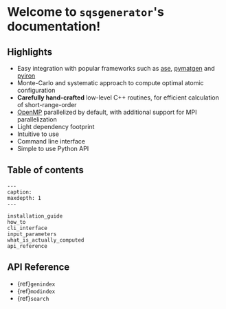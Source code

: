 
# Welcome to `sqsgenerator`'s documentation!

## Highlights

  - Easy integration with popular frameworks such as [ase](https://wiki.fysik.dtu.dk/ase/),
    [pymatgen](https://pymatgen.org/) and [pyiron](https://pyiron.org/)
  - Monte-Carlo and systematic approach to compute optimal atomic configuration
  - **Carefully hand-crafted** low-level C++ routines, for efficient calculation of short-range-order
  - [OpenMP](https://www.openmp.org/) parallelized by default, with additional support for MPI parallelization
  - Light dependency footprint 
  - Intuitive to use
  - Command line interface
  - Simple to use Python API

## Table of contents

```{toctree}
---
caption: 
maxdepth: 1
---

installation_guide
how_to
cli_interface
input_parameters
what_is_actually_computed
api_reference
```

## API Reference

* {ref}`genindex`
* {ref}`modindex`
* {ref}`search`
